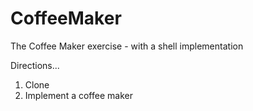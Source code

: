 CoffeeMaker
===========

The Coffee Maker exercise - with a shell implementation


Directions...

1. Clone
2. Implement a coffee maker
